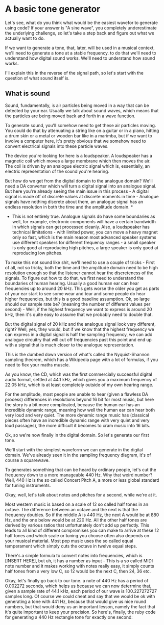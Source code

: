 # A basic tone generator

Let's see, what do you think what would be the easiest wavefor to generate using code? If your answer is "A sine wave", you completely underestimate the underlying challenge, so let's take a step back and figure out what we actually want to do.

If we want to generate a tone, that, later, will be used in a musical context, we'll need to generate a tone at a stable frequency. to do that we'll need to understand how digital sound works. We'll need to understand how sound works.

I'll explain this in the reverse of the signal path, so let's start with the question of what sound itself is.

## What is sound

Sound, fundamentally, is air particles being moved in a way that can be detected by your ear. Usually we talk about sound waves, which means that the particles are being moved back and forth in a wave function.

To generate sound, you'll somehow need to get these air particles moving. You could do that by attenuating a string like on a guitar or in a piano, hitting a drum skin or a metal or wooden bar like in a marimba, but if we want to involve a computer here, it's pretty obvious that we somehow need to convert electrical signals into these particle waves.

The device you're looking for here is a loudspeaker. A loudspeaker has a magnetic coil which moves a large membrane which then moves the air. The coil is driven by an analogue electric signal which is, essentially, an electric representation of the sound you're hearing.

But how do we get from the digital domain to the analogue domain? We'll need a DA converter which will turn a digital signal into an analogue signal. But here you're already seeing the main issue in this process - A digital signal is made off of discrete values at discrete moments in time - Analogue signals have nothing discrete about them, an analogue signal has an endless resolution in both the time and the amplitude domain. *

* This is not entirely true. Analogue signals do have some boundaries as well, for example, electronic components will have a certain bandwidth in which signals can get processed cleanly. Also, a loudspeaker has technical limitations - with limited power, you can move a heavy magnet only so fast, which is the main reason most advanced speaker systems use different speakers for different frequency ranges - a small speaker is only good at reproducing high pitches, a large speaker is only good at reproducing low pitches.

To make this not sound like shit, we'll need to use a couple of tricks - First of all, not so tricky, both the time and the amplitude domain need to be high resolution enough so that the listener cannot hear the discreteness of the signals. To figure out how to do that, we first need to understand the boundaries of human hearing. Usually a good human ear can hear frequencies up to around 20 kHz. This gets worse the older you get as parts of your ear start to see some wear and tear and some people do hear higher frequencies, but this is a good baseline assumption. Ok, so large should our sample rate be? (meaning the number of different values per second) - Well, if the highest frequency we want to express is around 20 kHz, then it's quite easy to assume that we probably need to double that.

But the digital signal of 20 kHz and the analogue signal look very different, right? Well, yes, they would, but if we know that the highest frequency we can express in a digital signal is half the sampling frequency, we can add analogue circuitry that will cut off frequencies past this point and end up with a signal that is much closer to the analogue representation.

This is the dumbed down version of what's called the Nyquist-Shannon sampling theorem, which has a Wikipedia page with a lot of formulas, if you need to flex your maths muscle.

As you know, the CD, which was the first commercially successful digital audio format, settled at 44.1 kHz, which gives you a maximum frequency of 22.05 kHz, which is at least completely outside of my own hearing range.

For the amplitude, most people are unable to hear (given a flawless DA process) differences in resolutions beyond 16 bit for most music, but here the story is a bit more complicated, because the human ear has an incredible dynamic range, meaning how well the human ear can hear both very loud and very quiet. The more dynamic range music has (classical pieces often have an incredible dynamic range with very quiet and very loud passages), the more difficult it becomes to cram music into 16 bits.

Ok, so we're now finally in the digital domain. So let's generate our first tone.

We'll start with the simplest waveform we can generate in the digital domain. We've already seen it in the sampling frequency diagram, it's of course a squarewave.

To generates something that can be heard by ordinary people, let's cut the frequency down to a more manageable 440 Hz. Why that weird number? Well, 440 Hz is the so called Concert Pitch A, a more or less global standard for tuning instruments.

Okay, well, let's talk about notes and pitches for a second, while we're at it.

Most western music is based on a scale of 12 so called half tones in an octave. The difference between an octave and the next is that the frequency doubles. So if the middle A is 440 Hz, the next A would be at 880 Hz, and the one below would be at 220 Hz. All the other half tones are derived by various ratios that unfortunately don't add up perfectly. This leads to all kind of different compromises you can make to arrive at these 12 half tones and which scale or tuning you choose often also depends on your musical material. Most pop music uses the so called equal temperament which simply cuts the octave in twelve equal steps.

There's a simple formula to convert notes into frequencies, which is [INSERT HERE], but uh, it has a number as input - This is a so called MIDI note number and it makes working with notes really easy, it simply counts half tones from a very low C, so 12 would be the next C, then 24, 36 etc.

Okay, let's finally go back to our tone. a note of 440 Hz has a period of 0.002272 seconds, which helps us because we can now determine that, given a sample rate of 44.1 kHz, each period of our wave is 100.227272727 samples long. Of course we could cheat and say that we would be ok with generating a tone with 441 Hz, because that would give us nice round numbers, but that would deny us an important lesson, namely the fact that it's quite important to keep your precision. So here's, finally, the ruby code for generating a 440 Hz rectangle tone for exactly one second:









